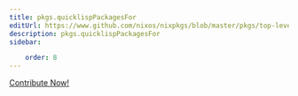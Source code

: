 ```yaml
---
title: pkgs.quicklispPackagesFor
editUrl: https://www.github.com/nixos/nixpkgs/blob/master/pkgs/top-level/all-packages.nix#L26136C26
description: pkgs.quicklispPackagesFor
sidebar:

    order: 8
---
```


<a href="https://www.github.com/nixos/nixpkgs/blob/master/pkgs/top-level/all-packages.nix#L26136C26">Contribute Now!</a>



